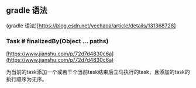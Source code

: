 ## gradle 语法

(gradle 语法)[https://blog.csdn.net/yechaoa/article/details/131368728]

### Task # finalizedBy(Object ... paths)

[https://www.jianshu.com/p/72d7d4830c6a](https://www.jianshu.com/p/72d7d4830c6a)

为当前的task添加一个或若干个当前task结束后立马执行的task，且添加的task的执行顺序为无序。

